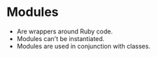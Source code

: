 # Modules

- Are wrappers around Ruby code.
- Modules can't be instantiated.
- Modules are used in conjunction with classes.